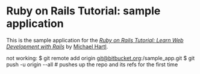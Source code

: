 # Ruby on Rails Tutorial: sample application

This is the sample application for the
[*Ruby on Rails Tutorial:
Learn Web Development with Rails*](http://www.railstutorial.org/)
by [Michael Hartl](http://www.michaelhartl.com/).

not working: 
$ git remote add origin git@bitbucket.org:<username>/sample_app.git
$ git push -u origin --all # pushes up the repo and its refs for the first time